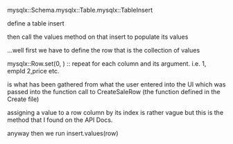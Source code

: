 mysqlx::Schema.mysqlx::Table.mysqlx::TableInsert

define a table insert

then call the values method on that insert to populate its values

...well first we have to define the row that is the collection of values

mysqlx::Row.set(0, <argument>)
:: repeat for each column and its argument. i.e. 1, empId 2,price etc.

<argument> is what has been gathered from what the user entered into the UI
which was passed into the function call to CreateSaleRow (the function defined in the Create file)

assigning a value to a row column by its index is rather vague but
this is the method that I found on the API Docs.

anyway then we
run insert.values(row)
